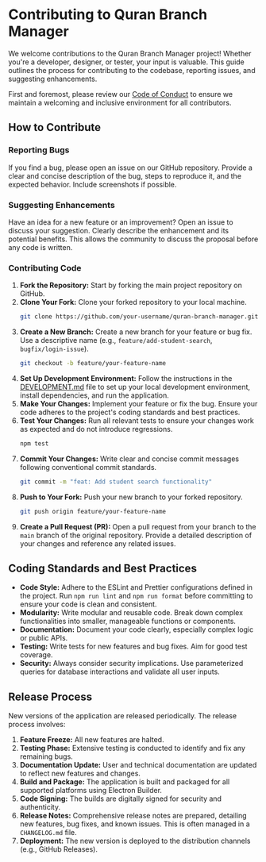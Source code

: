 # Contributing to Quran Branch Manager

We welcome contributions to the Quran Branch Manager project! Whether you're a developer, designer, or tester, your input is valuable. This guide outlines the process for contributing to the codebase, reporting issues, and suggesting enhancements.

First and foremost, please review our [Code of Conduct](CODE_OF_CONDUCT.md) to ensure we maintain a welcoming and inclusive environment for all contributors.

## How to Contribute

### Reporting Bugs

If you find a bug, please open an issue on our GitHub repository. Provide a clear and concise description of the bug, steps to reproduce it, and the expected behavior. Include screenshots if possible.

### Suggesting Enhancements

Have an idea for a new feature or an improvement? Open an issue to discuss your suggestion. Clearly describe the enhancement and its potential benefits. This allows the community to discuss the proposal before any code is written.

### Contributing Code

1.  **Fork the Repository:** Start by forking the main project repository on GitHub.
2.  **Clone Your Fork:** Clone your forked repository to your local machine.
    ```bash
    git clone https://github.com/your-username/quran-branch-manager.git
    ```
3.  **Create a New Branch:** Create a new branch for your feature or bug fix. Use a descriptive name (e.g., `feature/add-student-search`, `bugfix/login-issue`).
    ```bash
    git checkout -b feature/your-feature-name
    ```
4.  **Set Up Development Environment:** Follow the instructions in the [DEVELOPMENT.md](docs/DEVELOPMENT.md) file to set up your local development environment, install dependencies, and run the application.
5.  **Make Your Changes:** Implement your feature or fix the bug. Ensure your code adheres to the project's coding standards and best practices.
6.  **Test Your Changes:** Run all relevant tests to ensure your changes work as expected and do not introduce regressions.
    ```bash
    npm test
    ```
7.  **Commit Your Changes:** Write clear and concise commit messages following conventional commit standards.
    ```bash
    git commit -m "feat: Add student search functionality"
    ```
8.  **Push to Your Fork:** Push your new branch to your forked repository.
    ```bash
    git push origin feature/your-feature-name
    ```
9.  **Create a Pull Request (PR):** Open a pull request from your branch to the `main` branch of the original repository. Provide a detailed description of your changes and reference any related issues.

## Coding Standards and Best Practices

- **Code Style:** Adhere to the ESLint and Prettier configurations defined in the project. Run `npm run lint` and `npm run format` before committing to ensure your code is clean and consistent.
- **Modularity:** Write modular and reusable code. Break down complex functionalities into smaller, manageable functions or components.
- **Documentation:** Document your code clearly, especially complex logic or public APIs.
- **Testing:** Write tests for new features and bug fixes. Aim for good test coverage.
- **Security:** Always consider security implications. Use parameterized queries for database interactions and validate all user inputs.

## Release Process

New versions of the application are released periodically. The release process involves:

1.  **Feature Freeze:** All new features are halted.
2.  **Testing Phase:** Extensive testing is conducted to identify and fix any remaining bugs.
3.  **Documentation Update:** User and technical documentation are updated to reflect new features and changes.
4.  **Build and Package:** The application is built and packaged for all supported platforms using Electron Builder.
5.  **Code Signing:** The builds are digitally signed for security and authenticity.
6.  **Release Notes:** Comprehensive release notes are prepared, detailing new features, bug fixes, and known issues. This is often managed in a `CHANGELOG.md` file.
7.  **Deployment:** The new version is deployed to the distribution channels (e.g., GitHub Releases).

